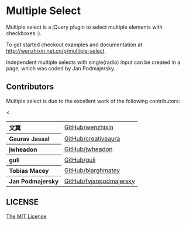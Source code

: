 # Multiple Select

Multiple select is a jQuery plugin to select multiple elements with checkboxes :).

To get started checkout examples and documentation at http://wenzhixin.net.cn/p/multiple-select

Independent multiple selects with single(radio) input can be created in a page, which was coded by Jan Podmajersky.

## Contributors

Multiple select is due to the excellent work of the following contributors:

<table>
<tbody>
<tr><th align="left">文翼</th><td><a href="https://github.com/wenzhixin">GitHub/wenzhixin</a></td></tr>
<tr><th align="left">Gaurav Jassal</th><td><a href="https://github.com/creativeaura">GitHub/creativeaura</a></td><</tr>
<tr><th align="left">jwheadon</th><td><a href="https://github.com/jwheadon">GitHub/jwheadon</a></td></tr>
<tr><th align="left">guli</th><td><a href="https://github.com/guli">GitHub/guli</a></td></tr>
<tr><th align="left">Tobias Macey</th><td><a href="https://github.com/blarghmatey">GitHub/blarghmatey</a></td></tr>
<tr><th align="left">Jan Podmajersky</th><td><a href="https://github.com/fvjanpodmajersky">GitHub/fvjanpodmajersky</a></td></tr>
</tbody>
</table>

## LICENSE

[The MIT License](https://github.com/wenzhixin/multiple-select/blob/master/LICENSE)
